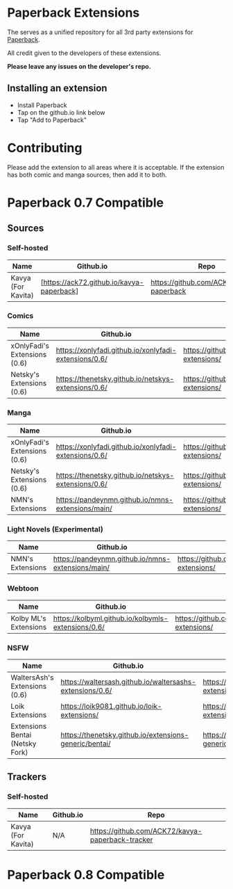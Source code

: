 # Paperback Extensions
The serves as a unified repository for all 3rd party extensions for [Paperback](https://apps.apple.com/us/app/paperback-a-komga-client/id1626613373).

All credit given to the developers of these extensions.

**Please leave any issues on the developer's repo.**

## Installing an extension
- Install Paperback
- Tap on the github.io link below
- Tap "Add to Paperback"

# Contributing
Please add the extension to all areas where it is acceptable. If the extension has both comic and manga sources, then add it to both.



# Paperback 0.7 Compatible
## Sources
### Self-hosted
| Name               | Github.io                               | Repo                                     |
|--------------------|-----------------------------------------|------------------------------------------|
| Kavya (For Kavita) | [https://ack72.github.io/kavya-paperback] | https://github.com/ACK72/kavya-paperback |

### Comics
| Name               | Github.io                               | Repo                                     |
|--------------------|-----------------------------------------|------------------------------------------|
| xOnlyFadi's Extensions (0.6) | https://xonlyfadi.github.io/xonlyfadi-extensions/0.6/ | https://github.com/xonlyfadi/xonlyfadi-extensions/ |
| Netsky's Extensions (0.6) | https://thenetsky.github.io/netskys-extensions/0.6/ | https://github.com/thenetsky/netskys-extensions/ |

### Manga
| Name               | Github.io                               | Repo                                     |
|--------------------|-----------------------------------------|------------------------------------------|
| xOnlyFadi's Extensions (0.6) | https://xonlyfadi.github.io/xonlyfadi-extensions/0.6/ | https://github.com/xonlyfadi/xonlyfadi-extensions/ |
| Netsky's Extensions (0.6) | https://thenetsky.github.io/netskys-extensions/0.6/ | https://github.com/thenetsky/netskys-extensions/ |
| NMN's Extensions | https://pandeynmn.github.io/nmns-extensions/main/ | https://github.com/pandeynmn/nmns-extensions/ |

### Light Novels (Experimental)
| Name               | Github.io                               | Repo                                     |
|--------------------|-----------------------------------------|------------------------------------------|
| NMN's Extensions | https://pandeynmn.github.io/nmns-extensions/main/ | https://github.com/pandeynmn/nmns-extensions/ |

### Webtoon
| Name               | Github.io                               | Repo                                     |
|--------------------|-----------------------------------------|------------------------------------------|
| Kolby ML's Extensions | https://kolbyml.github.io/kolbymls-extensions/0.6/ | https://github.com/kolbyml/kolbymls-extensions/ |

### NSFW
| Name               | Github.io                               | Repo                                     |
|--------------------|-----------------------------------------|------------------------------------------|
| WaltersAsh's Extensions (0.6) | https://waltersash.github.io/waltersashs-extensions/0.6/ | https://github.com/waltersash/waltersashs-extensions/ |
| Loik Extensions | https://loik9081.github.io/loik-extensions/ | https://github.com/loik9081/loik-extensions |
| Extensions Bentai (Netsky Fork) | https://thenetsky.github.io/extensions-generic/bentai/ | https://github.com/thenetsky/extensions-generic |



## Trackers

### Self-hosted
| Name               | Github.io                               | Repo                                     |
|--------------------|-----------------------------------------|------------------------------------------|
| Kavya (For Kavita) | N/A | https://github.com/ACK72/kavya-paperback-tracker |



# Paperback 0.8 Compatible